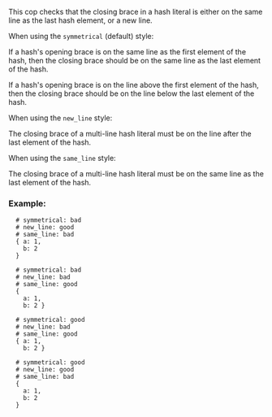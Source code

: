 This cop checks that the closing brace in a hash literal is either
on the same line as the last hash element, or a new line.

When using the `symmetrical` (default) style:

If a hash's opening brace is on the same line as the first element
of the hash, then the closing brace should be on the same line as
the last element of the hash.

If a hash's opening brace is on the line above the first element
of the hash, then the closing brace should be on the line below
the last element of the hash.

When using the `new_line` style:

The closing brace of a multi-line hash literal must be on the line
after the last element of the hash.

When using the `same_line` style:

The closing brace of a multi-line hash literal must be on the same
line as the last element of the hash.

### Example:

      # symmetrical: bad
      # new_line: good
      # same_line: bad
      { a: 1,
        b: 2
      }

      # symmetrical: bad
      # new_line: bad
      # same_line: good
      {
        a: 1,
        b: 2 }

      # symmetrical: good
      # new_line: bad
      # same_line: good
      { a: 1,
        b: 2 }

      # symmetrical: good
      # new_line: good
      # same_line: bad
      {
        a: 1,
        b: 2
      }